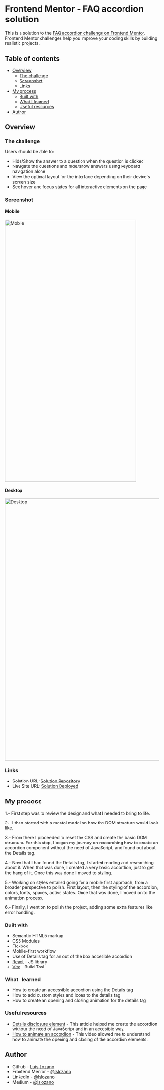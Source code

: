 # Frontend Mentor - FAQ accordion solution

This is a solution to the [FAQ accordion challenge on Frontend Mentor](https://www.frontendmentor.io/challenges/faq-accordion-wyfFdeBwBz). Frontend Mentor challenges help you improve your coding skills by building realistic projects.

## Table of contents

- [Overview](#overview)
  - [The challenge](#the-challenge)
  - [Screenshot](#screenshot)
  - [Links](#links)
- [My process](#my-process)
  - [Built with](#built-with)
  - [What I learned](#what-i-learned)
  - [Useful resources](#useful-resources)
- [Author](#author)

## Overview

### The challenge

Users should be able to:

- Hide/Show the answer to a question when the question is clicked
- Navigate the questions and hide/show answers using keyboard navigation alone
- View the optimal layout for the interface depending on their device's screen size
- See hover and focus states for all interactive elements on the page

### Screenshot

#### Mobile

<img width="429" height="859" alt="Mobile" src="https://github.com/user-attachments/assets/4b11fc78-58b0-40e9-85ea-6f98ea12100d" />


#### Desktop

<img width="1242" height="858" alt="Desktop" src="https://github.com/user-attachments/assets/781213a6-def2-4250-bfc6-ffcf289aa92b" />


### Links

- Solution URL: [Solution Repository](https://github.com/lslozano/faq-accordion)
- Live Site URL: [Solution Deployed](https://lslozano.github.io/faq-accordion/)

## My process

1.- First step was to review the design and what I needed to bring to life.

2.- I then started with a mental model on how the DOM structure would look like.

3.- From there I proceeded to reset the CSS and create the basic DOM structure. For this step, I began my journey on researching how to create an accordion component without the need of JavaScript, and found out about the Details tag.

4.- Now that I had found the Details tag, I started reading and researching about it. When that was done, I created a very basic accordion, just to get the hang of it. Once this was done I moved to styling.

5.- Working on styles entailed going for a mobile first approach, from a broader perspective to polish. First layout, then the styling of the accordion, colors, fonts, spaces, active states. Once that was done, I moved on to the animation process.

6.- Finally, I went on to polish the project, adding some extra features like error handling.

### Built with

- Semantic HTML5 markup
- CSS Modules
- Flexbox
- Mobile-first workflow
- Use of Details tag for an out of the box accesible accordion
- [React](https://reactjs.org/) - JS library
- [Vite](https://vite.dev/guide/features.html#html) - Build Tool

### What I learned

- How to create an accessible accordion using the Details tag
- How to add custom styles and icons to the details tag
- How to create an opening and closing animation for the details tag

### Useful resources

- [Details disclosure element](https://developer.mozilla.org/en-US/docs/Web/HTML/Reference/Elements/details) - This article helped me create the accordion without the need of JavaScript and in an accesible way.
- [How to animate an accordion](https://www.youtube.com/watch?app=desktop&v=QYkf4Xl2T_k) - This video allowed me to understand how to animate the opening and closing of the accordion elements.

## Author

- Github - [Luis Lozano](https://github.com/lslozano)
- Frontend Mentor - [@lslozano](https://www.frontendmentor.io/profile/lslozano)
- LinkedIn - [@lslozano](https://www.linkedin.com/in/lslozano/)
- Medium - [@lslozano](https://medium.com/@lslozano)
